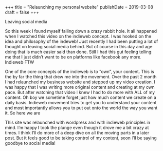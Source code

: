 +++
title = "Relaunching my personal website"
publishDate = 2019-03-08
draft = false
+++

Leaving social media

So this week I found myself falling down a crazy rabbit hole. It all happened when I watched this video on the indieweb concept. I was hooked on the idea and philosophy of the indeweb! Just recently I had been putting a lot of thought on leaving social media behind. But of course in this day and age doing that is much easier said than done. Still I had this gut feeling telling me that I just didn’t want to be on platforms like facebook any more.
Indieweb FTW

One of the core concepts of the indieweb is to “own”, your content. This is the by far the thing that drew me into the movement. Over the past 2 month I had relaunched my business website and stepped up my video creation. I was happy that I was writing more original content and creating at my own pace. But after watching that video I knew I had to do more with ALL of my content. Oh boy we sometime forget just how much content we create on a daily basis. Indieweb movement tries to get you to understand your content and most importantly allows you to put out onto the world the way you want it.
So here we are

This site was relaunched with wordpress and with indieweb principles in mind. I’m happy I took the plunge even though it drove me a bit crazy at times. I think I’ll do more of a deep dive on all the moving parts in a later post. But it feels good to be taking control of my content, soon I’ll be saying goodbye to social media!

